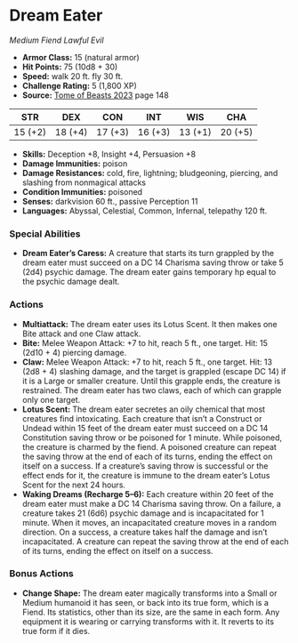 # Dream Eater

*Medium* *Fiend* *Lawful Evil*

- **Armor Class:** 15 (natural armor)
- **Hit Points:** 75 (10d8 + 30)
- **Speed:** walk 20 ft. fly 30 ft.
- **Challenge Rating:** 5 (1,800 XP)
- **Source:** [Tome of Beasts 2023](https://koboldpress.com/kpstore/product/tome-of-beasts-1-2023-edition/) page 148

| STR | DEX | CON | INT | WIS | CHA |
| --- | --- | --- | --- | --- | --- |
| 15 (+2) | 18 (+4) | 17 (+3) | 16 (+3) | 13 (+1) | 20 (+5) |

- **Skills:** Deception +8, Insight +4, Persuasion +8
- **Damage Immunities:** poison
- **Damage Resistances:** cold, fire, lightning; bludgeoning, piercing, and slashing from nonmagical attacks
- **Condition Immunities:** poisoned
- **Senses:** darkvision 60 ft., passive Perception 11
- **Languages:** Abyssal, Celestial, Common, Infernal, telepathy 120 ft.
### Special Abilities
- **Dream Eater’s Caress:** A creature that starts its turn grappled by the dream eater must succeed on a DC 14 Charisma saving throw or take 5 (2d4) psychic damage. The dream eater gains temporary hp equal to the psychic damage dealt.
### Actions
- **Multiattack:** The dream eater uses its Lotus Scent. It then makes one Bite attack and one Claw attack.
- **Bite:** Melee Weapon Attack: +7 to hit, reach 5 ft., one target. Hit: 15 (2d10 + 4) piercing damage.
- **Claw:** Melee Weapon Attack: +7 to hit, reach 5 ft., one target. Hit: 13 (2d8 + 4) slashing damage, and the target is grappled (escape DC 14) if it is a Large or smaller creature. Until this grapple ends, the creature is restrained. The dream eater has two claws, each of which can grapple only one target.
- **Lotus Scent:** The dream eater secretes an oily chemical that most creatures find intoxicating. Each creature that isn’t a Construct or Undead within 15 feet of the dream eater must succeed on a DC 14 Constitution saving throw or be poisoned for 1 minute. While poisoned, the creature is charmed by the fiend. A poisoned creature can repeat the saving throw at the end of each of its turns, ending the effect on itself on a success. If a creature’s saving throw is successful or the effect ends for it, the creature is immune to the dream eater’s Lotus Scent for the next 24 hours.
- **Waking Dreams (Recharge 5–6):** Each creature within 20 feet of the dream eater must make a DC 14 Charisma saving throw. On a failure, a creature takes 21 (6d6) psychic damage and is incapacitated for 1 minute. When it moves, an incapacitated creature moves in a random direction. On a success, a creature takes half the damage and isn’t incapacitated. A creature can repeat the saving throw at the end of each of its turns, ending the effect on itself on a success.
### Bonus Actions
- **Change Shape:** The dream eater magically transforms into a Small or Medium humanoid it has seen, or back into its true form, which is a Fiend. Its statistics, other than its size, are the same in each form. Any equipment it is wearing or carrying transforms with it. It reverts to its true form if it dies.
